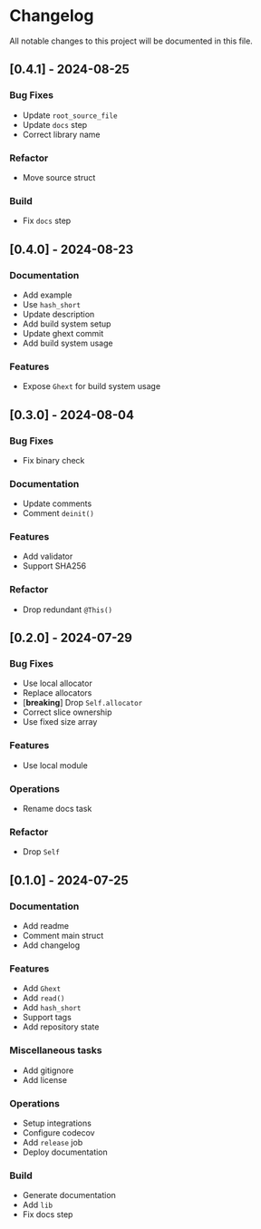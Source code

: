 # Changelog

All notable changes to this project will be documented in this file.

## [0.4.1] - 2024-08-25

### Bug Fixes

- Update `root_source_file`
- Update `docs` step
- Correct library name

### Refactor

- Move source struct

### Build

- Fix `docs` step

## [0.4.0] - 2024-08-23

### Documentation

- Add example
- Use `hash_short`
- Update description
- Add build system setup
- Update ghext commit
- Add build system usage

### Features

- Expose `Ghext` for build system usage

## [0.3.0] - 2024-08-04

### Bug Fixes

- Fix binary check

### Documentation

- Update comments
- Comment `deinit()`

### Features

- Add validator
- Support SHA256

### Refactor

- Drop redundant `@This()`

## [0.2.0] - 2024-07-29

### Bug Fixes

- Use local allocator
- Replace allocators
- [**breaking**] Drop `Self.allocator`
- Correct slice ownership
- Use fixed size array

### Features

- Use local module

### Operations

- Rename docs task

### Refactor

- Drop `Self`

## [0.1.0] - 2024-07-25

### Documentation

- Add readme
- Comment main struct
- Add changelog

### Features

- Add `Ghext`
- Add `read()`
- Add `hash_short`
- Support tags
- Add repository state

### Miscellaneous tasks

- Add gitignore
- Add license

### Operations

- Setup integrations
- Configure codecov
- Add `release` job
- Deploy documentation

### Build

- Generate documentation
- Add `lib`
- Fix docs step


